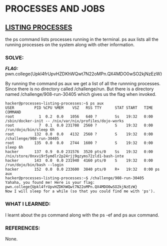 # **PROCESSES AND JOBS**
## **<ins>LISTING PROCESSES</ins>**
the ps command lists processes running in the terminal. 
ps aux lists all the running processes on the system along with other information.

### SOLVE: 
***FLAG:*** pwn.college{Upkl4frUpvHZDKhWQwt7N22oMPn.QX4MDO0wSO2kjNzEzW}

By running the command ps aux we get a list of all the runnning processes. Since there is no directory called /challenge/run.
But there is a directory named /challenge/908-run-30405 which gives us the flag when invoked.

```
hacker@processes~listing-processes:~$ ps aux
USER         PID %CPU %MEM    VSZ   RSS TTY      STAT START   TIME COMMAND
root           1  0.2  0.0   1056   640 ?        Ss   19:32   0:00 /sbin/docker-init -- /nix/var/nix/profiles/dojo-works
root           7  0.1  0.0 231708  2560 ?        S    19:32   0:00 /run/dojo/bin/sleep 6h
root         132  0.0  0.0   4132  2560 ?        S    19:32   0:00 /challenge/908-run-30405
root         135  0.0  0.0   2744  1600 ?        S    19:32   0:00 sleep 6h
hacker       137  0.9  0.0 231576  3520 pts/0    Ss   19:32   0:00 /nix/store/0nxvi9r5ymdlr2p24rjj9qzyms72zld1-bash-inte
hacker       143  0.0  0.0 231940  4160 pts/0    S    19:32   0:00 /run/dojo/bin/bash --login
hacker       152  0.0  0.0 233600  3840 pts/0    R+   19:32   0:00 ps aux
hacker@processes~listing-processes:~$ /challenge/908-run-30405
Yahaha, you found me! Here is your flag:
pwn.college{Upkl4frUpvHZDKhWQwt7N22oMPn.QX4MDO0wSO2kjNzEzW}
Now I will sleep for a while (so that you could find me with 'ps').
```

### WHAT I LEARNED:
I learnt about the ps command along with the ps -ef and ps aux command.

### REFERENCES:
None. 

